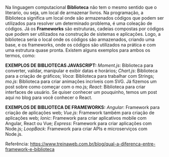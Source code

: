 Na linguagem computacional **Biblioteca** não tem o mesmo sentido que o literario, ou seja, um local de armazenar livros. Na programação, a Biblioteca significa um local onde são armazenados códigos que podem ser utilizados para resolver um determinado problema, é uma coleação de códigos. Já os **Frameworks** são estruturas, cadeias compostas por códigos que podem ser utilizados na construção de sistemas e aplicações. Logo, a biblioteca seria o local onde os códigos são armazenados, criando uma base, e os frameworks, onde os códigos são utilizados na prática e com uma estrutura quase pronta.
Existem alguns exemplos para ambos os termos, como:

**EXEMPLOS DE BIBLIOTECAS JAVASCRIPT:**
*Moment.js*: Biblioteca para converter, validar, manipular e exibir datas e horários;
*Chart.js*: Biblioteca para a criação de gráficos;
*Voca*: Biblioteca para trabalhar com Strings;
*mo.js*: Biblioteca para criar animações incríveis com SVG. Já fizemos um post sobre como começar com o mo.js;
*React*: Biblioteca para criar interfaces de usuário. Se quiser conhecer um pouquinho, temos um post aqui no blog para você conhecer o React.

**EXEMPLOS DE BIBLIOTECA DE FRAMEWORKS:**
*Angular*: Framework para criação de aplicações web;
*Vue.js*: Framework também para criação de aplicações web;
*Ionic*: Framework para criar aplicativos mobile com Angular, React ou Vue;
*Express*: Framework para criar aplicações com Node.js;
*LoopBack*: Framework para criar APIs e microserviços com Node.js.

Referência: <https://www.treinaweb.com.br/blog/qual-a-diferenca-entre-framework-e-biblioteca>